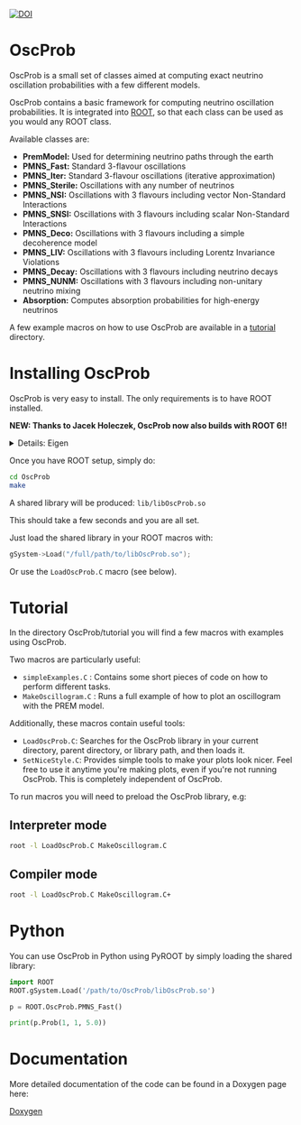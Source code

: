 [![DOI](https://zenodo.org/badge/91241668.svg)](https://zenodo.org/badge/latestdoi/91241668)

# OscProb

OscProb is a small set of classes aimed at computing exact neutrino oscillation probabilities with a few different models.

OscProb contains a basic framework for computing neutrino oscillation probabilities. 
It is integrated into [ROOT](https://root.cern.ch/), so that each class can be used as you would any ROOT class.

Available classes are:
- **PremModel:** Used for determining neutrino paths through the earth
- **PMNS_Fast:** Standard 3-flavour oscillations
- **PMNS_Iter:** Standard 3-flavour oscillations (iterative approximation)
- **PMNS_Sterile:** Oscillations with any number of neutrinos
- **PMNS_NSI:** Oscillations with 3 flavours including vector Non-Standard Interactions
- **PMNS_SNSI:** Oscillations with 3 flavours including scalar Non-Standard Interactions
- **PMNS_Deco:** Oscillations with 3 flavours including a simple decoherence model
- **PMNS_LIV:** Oscillations with 3 flavours including Lorentz Invariance Violations
- **PMNS_Decay:** Oscillations with 3 flavours including neutrino decays
- **PMNS_NUNM:** Oscillations with 3 flavours including non-unitary neutrino mixing
- **Absorption:** Computes absorption probabilities for high-energy neutrinos

A few example macros on how to use OscProb are available in a [tutorial](tutorial) directory.

# Installing OscProb

OscProb is very easy to install. The only requirements is to have ROOT installed.

**NEW: Thanks to Jacek Holeczek, OscProb now also builds with ROOT 6!!**

<details>
  <summary>Details: Eigen</summary>

  In order to compile the `PMNS_Decay` and `PMNS_Sterile` classes, it is necessary to 
  donwload the external Eigen library. This library is added as a submodule and will be downloaded by make.

  Alternatively, you can trigger them manually with:
  * During cloning: `git clone --recurse-submodules https://github.com/joaoabcoelho/OscProb.git`
  * After clonning: `git submodule update --init`
</details>

Once you have ROOT setup, simply do:
```sh
cd OscProb
make
```

A shared library will be produced: ```lib/libOscProb.so```

This should take a few seconds and you are all set.

Just load the shared library in your ROOT macros with:
```cpp
gSystem->Load("/full/path/to/libOscProb.so");
```

Or use the ```LoadOscProb.C``` macro (see below).

# Tutorial

In the directory OscProb/tutorial you will find a few macros with examples using OscProb.

Two macros are particularly useful:
- ```simpleExamples.C``` : Contains some short pieces of code on how to perform different tasks.
- ```MakeOscillogram.C``` : Runs a full example of how to plot an oscillogram with the PREM model.

Additionally, these macros contain useful tools:
- ```LoadOscProb.C```: Searches for the OscProb library in your current directory, parent directory, or library path, and then loads it.
- ```SetNiceStyle.C```: Provides simple tools to make your plots look nicer. Feel free to use it anytime you're making plots, even if you're not running OscProb. This is completely independent of OscProb.

To run macros you will need to preload the OscProb library, e.g:

## Interpreter mode
```sh
root -l LoadOscProb.C MakeOscillogram.C
```

## Compiler mode
```sh
root -l LoadOscProb.C MakeOscillogram.C+
```

# Python

You can use OscProb in Python using PyROOT by simply loading the shared library:

```py
import ROOT
ROOT.gSystem.Load('/path/to/OscProb/libOscProb.so')

p = ROOT.OscProb.PMNS_Fast()

print(p.Prob(1, 1, 5.0))
```

# Documentation

More detailed documentation of the code can be found in a Doxygen page here:

[Doxygen](https://joaoabcoelho.github.io/OscProb/ "OscProb Doxygen page")

